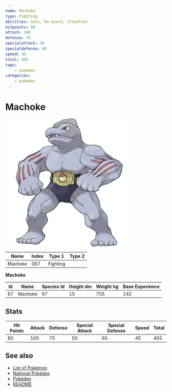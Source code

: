 ```yaml
---
name: Machoke
type: Fighting
abilities: Guts, No Guard, Steadfast
hitpoints: 80
attack: 100
defense: 70
specialattack: 50
specialdefense: 60
speed: 45
total: 405
tags:
    - pokemon
categories:
    - pokemon
---
```


# Machoke


![Machoke](images/067.png)

| **Name** | **Index** | **Type 1** | **Type 2** |
|----|----|----|----|
| Machoke | 067 | Fighting  |  |

**Machoke** 




| **Id** | **Name** | **Species Id** | **Height dm** | **Weight hg** | **Base Experience** |
|--------|----------|----------------|------------|------------|---------------------|
| 67 | Machoke | 67 | 15 | 705 | 142 |



## Stats

| **Hit Points** | **Attack** | **Defense** | **Special Attack** | **Special Defense** | **Speed** | **Total** |
|----------------|------------|-------------|--------------------|---------------------|-----------|-----------|
| 80 | 100 | 70 | 50 | 60 | 45 | 405 |

## See also

- [List of Pokémon](../pokemon.md)
- [National Pokédex](../national_pokedex.md)
- [Pokédex](../pokedex.md)
- [README](../README.md)

